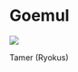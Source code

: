 # Goemul

![](https://i.pinimg.com/736x/f2/59/bd/f259bd07fcacdc5656c57c6212ea6649.jpg)

Tamer (Ryokus)
